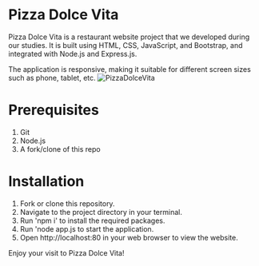 # Pizza Dolce Vita

Pizza Dolce Vita is a restaurant website project that we developed during our studies. It is built using HTML, CSS, JavaScript, and Bootstrap, and integrated with Node.js and Express.js.

The application is responsive, making it suitable for different screen sizes such as phone, tablet, etc.
![PizzaDolceVita](PizzaDolceVita.gif "PizzaDolceVita")

# Prerequisites

1. Git
2. Node.js
3. A fork/clone of this repo

# Installation

1. Fork or clone this repository.
2. Navigate to the project directory in your terminal.
3. Run 'npm i' to install the required packages.
3. Run 'node app.js to start the application.
4. Open http://localhost:80 in your web browser to view the website.

Enjoy your visit to Pizza Dolce Vita!
